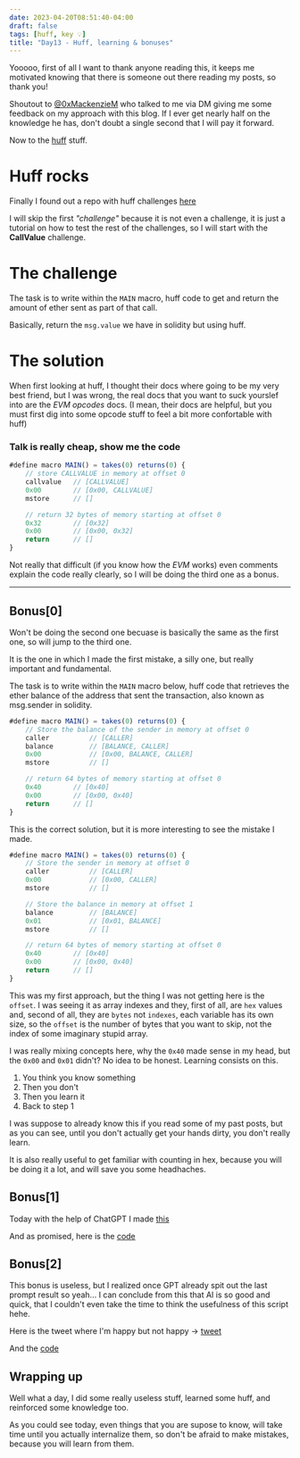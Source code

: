 ```yaml
---
date: 2023-04-20T08:51:40-04:00
draft: false
tags: [huff, key 💡]
title: "Day13 - Huff, learning & bonuses"
---
```


Yooooo, first of all I want to thank anyone reading this, it keeps me motivated knowing that there is someone out there reading my posts, so thank you!

Shoutout to [@0xMackenzieM](https://twitter.com/0xMackenzieM) who talked to me via DM giving me some feedback on my approach with this blog. If I ever get nearly half on the knowledge he has, don't doubt a single second that I will pay it forward.

Now to the [huff](https://huff.sh/) stuff.

# Huff rocks

Finally I found out a repo with huff challenges [here](https://github.com/RareSkills/huff-puzzles)

I will skip the first *"challenge"* because it is not even a challenge, it is just a tutorial on how to test the rest of the challenges, so I will start with the **CallValue** challenge.

# The challenge

The task is to write within the `MAIN` macro, huff code to get and return the amount of ether sent as part of that call.

Basically, return the `msg.value` we have in solidity but using huff.

# The solution

When first looking at huff, I thought their docs where going to be my very best friend, but I was wrong, the real docs that you want to suck yourslef into are the *EVM opcodes* docs. (I mean, their docs are helpful, but you must first dig into some opcode stuff to feel a bit more confortable with huff)

### Talk is really cheap, show me the code

```javascript
#define macro MAIN() = takes(0) returns(0) {
    // store CALLVALUE in memory at offset 0
    callvalue   // [CALLVALUE]
    0x00        // [0x00, CALLVALUE]
    mstore      // []

    // return 32 bytes of memory starting at offset 0
    0x32        // [0x32]
    0x00        // [0x00, 0x32]
    return      // []
}
```

Not really that difficult (if you know how the *EVM* works) even comments explain the code really clearly, so I will be doing the third one as a bonus.

---

## Bonus[0]

Won't be doing the second one becuase is basically the same as the first one, so will jump to the third one.

It is the one in which I made the first mistake, a silly one, but really important and fundamental.

The task is to write within the `MAIN` macro below, huff code that retrieves the ether balance of the address that sent the transaction, also known as msg.sender in solidity.

```javascript
#define macro MAIN() = takes(0) returns(0) {
    // Store the balance of the sender in memory at offset 0
    caller          // [CALLER]
    balance         // [BALANCE, CALLER] 
    0x00            // [0x00, BALANCE, CALLER]
    mstore          // []

    // return 64 bytes of memory starting at offset 0
    0x40        // [0x40]
    0x00        // [0x00, 0x40]
    return      // []  
}
```

This is the correct solution, but it is more interesting to see the mistake I made.

```javascript
#define macro MAIN() = takes(0) returns(0) {
    // Store the sender in memory at offset 0
    caller          // [CALLER]
    0x00            // [0x00, CALLER]
    mstore          // []

    // Store the balance in memory at offset 1
    balance         // [BALANCE]
    0x01            // [0x01, BALANCE]
    mstore          // []

    // return 64 bytes of memory starting at offset 0
    0x40        // [0x40]
    0x00        // [0x00, 0x40]
    return      // []  
}
```

This was my first approach, but the thing I was not getting here is the `offset`. I was seeing it as array indexes and they, first of all, are `hex` values and, second of all, they are `bytes` not `indexes`, each variable has its own size, so the `offset` is the number of bytes that you want to skip, not the index of some imaginary stupid array.

I was really mixing concepts here, why the `0x40` made sense in my head, but the `0x00` and `0x01` didn't? No idea to be honest. Learning consists on this.

1. You think you know something
2. Then you don't
3. Then you learn it
4. Back to step 1

I was suppose to already know this if you read some of my past posts, but as you can see, until you don't actually get your hands dirty, you don't really learn.

It is also really useful to get familiar with counting in hex, because you will be doing it a lot, and will save you some headhaches.

## Bonus[1]

Today with the help of ChatGPT I made [this](https://twitter.com/mariodev__/status/1649001656762220546?s=20)

And as promised, here is the [code](https://gist.github.com/Mario-SO/409ca4b38692741420ba1793423c7435)

## Bonus[2]

This bonus is useless, but I realized once GPT already spit out the last prompt result so yeah... I can conclude from this that AI is so good and quick, that I couldn't even take the time to think the usefulness of this script hehe.

Here is the tweet where I'm happy but not happy -> [tweet](https://twitter.com/mariodev__/status/1649062765984874549?s=20)

And the [code](https://gist.github.com/Mario-SO/c988b26e4c4f6e24228bac6d5591d940)

## Wrapping up

Well what a day, I did some really useless stuff, learned some huff, and reinforced some knowledge too.

As you could see today, even things that you are supose to know, will take time until you actually internalize them, so don't be afraid to make mistakes, because you will learn from them.